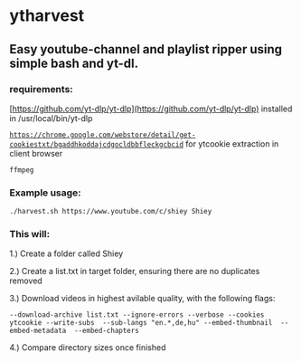 # ytharvest

## Easy youtube-channel and playlist ripper using simple bash and yt-dl.

### requirements: 

[https://github.com/yt-dlp/yt-dlp](https://github.com/yt-dlp/yt-dlp) installed in /usr/local/bin/yt-dlp

[```https://chrome.google.com/webstore/detail/get-cookiestxt/bgaddhkoddajcdgocldbbfleckgcbcid```](https://chrome.google.com/webstore/detail/get-cookiestxt/bgaddhkoddajcdgocldbbfleckgcbcid) for ytcookie extraction in client browser

```ffmpeg```


### Example usage:

```./harvest.sh https://www.youtube.com/c/shiey Shiey```

### This will:
1.) Create a folder called Shiey

2.) Create a list.txt in target folder, ensuring there are no duplicates removed

3.) Download videos in highest avilable quality, with the following flags:

```--download-archive list.txt --ignore-errors --verbose --cookies ytcookie --write-subs  --sub-langs "en.*,de,hu" --embed-thumbnail  --embed-metadata  --embed-chapters```

4.) Compare directory sizes once finished
